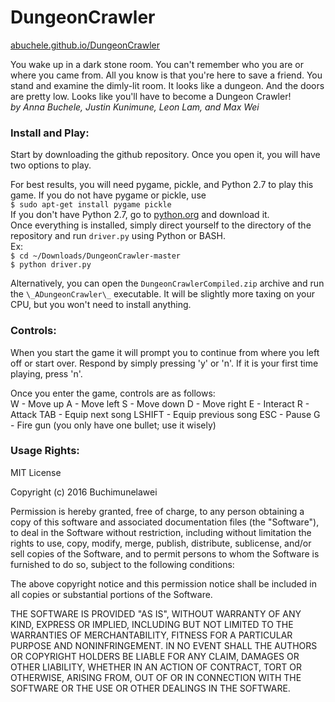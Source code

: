 DungeonCrawler
=======  
[abuchele.github.io/DungeonCrawler](abuchele.github.io/DungeonCrawler)

You wake up in a dark stone room. You can't remember who you are or where you came from. All you know is that you're here to save a friend. You stand and examine the dimly-lit room. It looks like a dungeon. And the doors are pretty low. Looks like you'll have to become a Dungeon Crawler!  
_by Anna Buchele, Justin Kunimune, Leon Lam, and Max Wei_

### Install and Play:  
  Start by downloading the github repository. Once you open it, you will have two options to play.
  
  For best results, you will need pygame, pickle, and Python 2.7 to play this game. If you do not have pygame or pickle, use  
  `$ sudo apt-get install pygame pickle`  
  If you don't have Python 2.7, go to [python.org](https://www.python.org/downloads/) and download it.  
  Once everything is installed, simply direct yourself to the directory of the repository and run `driver.py` using Python or BASH.  
  Ex:  
    `$ cd ~/Downloads/DungeonCrawler-master`  
    `$ python driver.py`
  
  Alternatively, you can open the `DungeonCrawlerCompiled.zip` archive and run the `\_ADungeonCrawler\_` executable. It will be slightly more taxing on your CPU, but you won't need to install anything.
  
### Controls:   
  When you start the game it will prompt you to continue from where you left off or start over. Respond by simply pressing 'y' or 'n'. If it is your first time playing, press 'n'.
  
  Once you enter the game, controls are as follows:  
  W - Move up
  A - Move left
  S - Move down
  D - Move right
  E - Interact
  R - Attack
  TAB - Equip next song
  LSHIFT - Equip previous song
  ESC - Pause
  G - Fire gun (you only have one bullet; use it wisely)

### Usage Rights:  
MIT License

Copyright (c) 2016 Buchimunelawei

Permission is hereby granted, free of charge, to any person obtaining a copy
of this software and associated documentation files (the "Software"), to deal
in the Software without restriction, including without limitation the rights
to use, copy, modify, merge, publish, distribute, sublicense, and/or sell
copies of the Software, and to permit persons to whom the Software is
furnished to do so, subject to the following conditions:

The above copyright notice and this permission notice shall be included in all
copies or substantial portions of the Software.

THE SOFTWARE IS PROVIDED "AS IS", WITHOUT WARRANTY OF ANY KIND, EXPRESS OR
IMPLIED, INCLUDING BUT NOT LIMITED TO THE WARRANTIES OF MERCHANTABILITY,
FITNESS FOR A PARTICULAR PURPOSE AND NONINFRINGEMENT. IN NO EVENT SHALL THE
AUTHORS OR COPYRIGHT HOLDERS BE LIABLE FOR ANY CLAIM, DAMAGES OR OTHER
LIABILITY, WHETHER IN AN ACTION OF CONTRACT, TORT OR OTHERWISE, ARISING FROM,
OUT OF OR IN CONNECTION WITH THE SOFTWARE OR THE USE OR OTHER DEALINGS IN THE
SOFTWARE.
